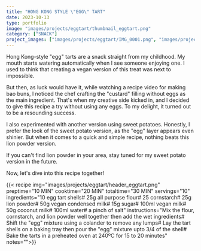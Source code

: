 ```yaml
---
title: "HONG KONG STYLE \"EGG\" TART"
date: 2023-10-13
type: portfolio
image: "images/projects/eggtart/thumbnail_eggtart.png"
category: ["SNACK"]
project_images: ["images/projects/eggtart/IMG_0001.png", "images/projects/eggtart/IMG_0009.png"]
---
```

Hong Kong-style "egg" tarts are a snack straight from my childhood. My mouth starts watering automatically when I see someone enjoying one. I used to think that creating a vegan version of this treat was next to impossible.

But then, as luck would have it, while watching a recipe video for making bao buns, I noticed the chef crafting the "custard" filling without eggs as the main ingredient. That's when my creative side kicked in, and I decided to give this recipe a try without using any eggs. To my delight, it turned out to be a resounding success.

I also experimented with another version using sweet potatoes. Honestly, I prefer the look of the sweet potato version, as the "egg" layer appears even shinier. But when it comes to a quick and simple recipe, nothing beats this lion powder version.

If you can't find lion powder in your area, stay tuned for my sweet potato version in the future.

Now, let's dive into this recipe together!


{{< recipe 
img="images/projects/eggtart/header_eggtart.png"
preptime="10 MIN" 
cooktime="20 MIN" 
totaltime="30 MIN" 
servings="10" 
ingredients="10 egg tart shells# 25g all purpose flour# 25 cornstarch# 25g lion powder# 50g vegan condensed milk# 15g sugar# 100ml vegan milk# 50g coconut milk# 100ml water# a pinch of salt" 
instructions="Mix the flour, cornstarch, and lion powder well together then add the wet ingredients# Shift the \"egg\" mixture using a colander to remove any lumps# Lay the tart shells on a baking tray then pour the \"egg\" mixture upto 3/4 of the shell# Bake the tarts in a preheated oven at 240ºC for 15 to 20 minutes"
notes="">}}



